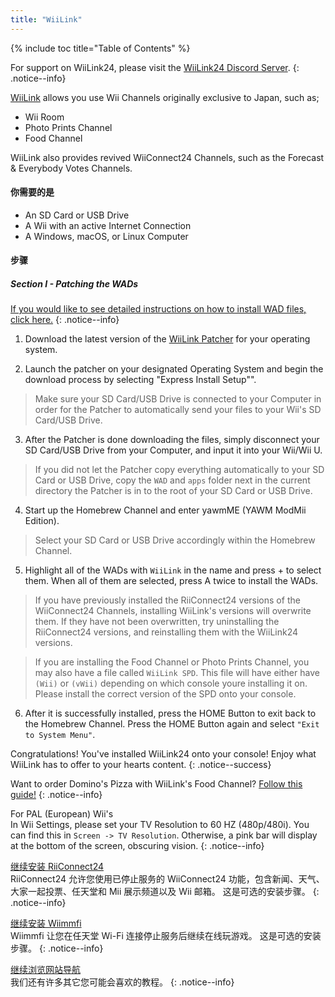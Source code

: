```yaml
---
title: "WiiLink"
---
```


{% include toc title="Table of Contents" %}

For support on WiiLink24, please visit the [WiiLink24 Discord Server](https://discord.com/invite/reqUMqxu8D).
{: .notice--info}

[WiiLink](https://wiilink24.com/) allows you use Wii Channels originally exclusive to Japan, such as;

- Wii Room
- Photo Prints Channel
- Food Channel

WiiLink also provides revived WiiConnect24 Channels, such as the Forecast & Everybody Votes Channels.

#### 你需要的是

- An SD Card or USB Drive
- A Wii with an active Internet Connection
- A Windows, macOS, or Linux Computer

#### 步骤

##### Section I - Patching the WADs

[If you would like to see detailed instructions on how to install WAD files, click here.](yawmme)
{: .notice--info}

1. Download the latest version of the [WiiLink Patcher](https://github.com/WiiLink24/WiiLink24-Patcher/releases/tag/v1.2.1) for your operating system.

2. Launch the patcher on your designated Operating System and begin the download process by selecting "Express Install Setup"".
> Make sure your SD Card/USB Drive is connected to your Computer in order for the Patcher to automatically send your files to your Wii's SD Card/USB Drive.

3. After the Patcher is done downloading the files, simply disconnect your SD Card/USB Drive from your Computer, and input it into your Wii/Wii U.
> If you did not let the Patcher copy everything automatically to your SD Card or USB Drive, copy the `WAD` and `apps` folder next in the current directory the Patcher is in to the root of your SD Card or USB Drive.

4. Start up the Homebrew Channel and enter yawmME (YAWM ModMii Edition).
> Select your SD Card or USB Drive accordingly within the Homebrew Channel.

5. Highlight all of the WADs with `WiiLink` in the name and press + to select them. When all of them are selected, press A twice to install the WADs.
> If you have previously installed the RiiConnect24 versions of the WiiConnect24 Channels, installing WiiLink's versions will overwrite them. If they have not been overwritten, try uninstalling the RiiConnect24 versions, and reinstalling them with the WiiLink24 versions.

> If you are installing the Food Channel or Photo Prints Channel, you may also have a file called `WiiLink SPD`. This file will have either have `(Wii)` or `(vWii)` depending on which console youre installing it on. Please install the correct version of the SPD onto your console.

6. After it is successfully installed, press the HOME Button to exit back to the Homebrew Channel. Press the HOME Button again and select `"Exit to System Menu"`.

Congratulations! You've installed WiiLink24 onto your console! Enjoy what WiiLink has to offer to your hearts content.
{: .notice--success}

Want to order Domino's Pizza with WiiLink's Food Channel? [Follow this guide!](wiilink-demae-dominos)
{: .notice--info}

For PAL (European) Wii's<br> In Wii Settings, please set your TV Resolution to 60 HZ (480p/480i). You can find this in `Screen -> TV Resolution`. Otherwise, a pink bar will display at the bottom of the screen, obscuring vision.
{: .notice--info}

[继续安装 RiiConnect24](riiconnect24)<br> RiiConnect24 允许您使用已停止服务的 WiiConnect24 功能，包含新闻、天气、大家一起投票、任天堂和 Mii 展示频道以及 Wii 邮箱。 这是可选的安装步骤。
{: .notice--info}

[继续安装 Wiimmfi](wiimmfi)<br> Wiimmfi 让您在任天堂 Wi-Fi 连接停止服务后继续在线玩游戏。 这是可选的安装步骤。
{: .notice--info}

[继续浏览网站导航](site-navigation)<br> 我们还有许多其它您可能会喜欢的教程。
{: .notice--info}
